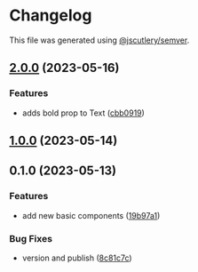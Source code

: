 # Changelog

This file was generated using [@jscutlery/semver](https://github.com/jscutlery/semver).

## [2.0.0](https://github.com/clayton-duarte/amalg/compare/text-1.0.0...text-2.0.0) (2023-05-16)


### Features

* adds bold prop to Text ([cbb0919](https://github.com/clayton-duarte/amalg/commit/cbb09199fa8ceaca882c791a7141ab134feca2d7))

## [1.0.0](https://github.com/clayton-duarte/cpd/compare/text-0.1.0...text-1.0.0) (2023-05-14)

## 0.1.0 (2023-05-13)

### Features

- add new basic components ([19b97a1](https://github.com/clayton-duarte/cpd/commit/19b97a1d1af3652579d5cd7077886a6aff6d8c6b))

### Bug Fixes

- version and publish ([8c81c7c](https://github.com/clayton-duarte/cpd/commit/8c81c7ca317c1445a248d01aa1b79a225ffeb747))
